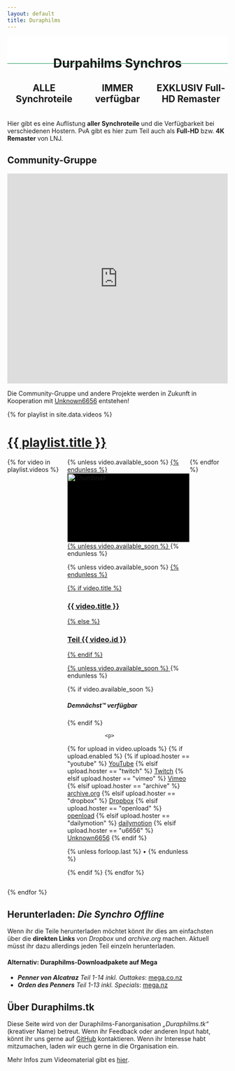 ```yaml
---
layout: default
title: Duraphilms
---
```


<div style="position: sticky; top: 0; z-index: 1; height: 4em; padding-top: 0.4em; margin-bottom: 1em; background-color: white; border-bottom: 1px solid #159957">
<h1 style="text-align: center;">
Durpahilms Synchros
</h1>
</div>

<div style="width: 33.33%; float: left;">
<center>
<h2>
<b>ALLE</b> Synchroteile
</h2>
</center>
</div>

<div style="width: 33.33%; float: left;">
<center>
<h2>
<b>IMMER</b> verfügbar
</h2>
</center>
</div>

<div style="width: 33.33%; float: left;">
<center>
<h2>
<b>EXKLUSIV</b> Full-HD Remaster
</h2>
<br/>
</center>
</div>

Hier gibt es eine Auflistung **aller Synchroteile** und die Verfügbarkeit bei
verschiedenen Hostern. PvA gibt es hier zum Teil auch als **Full-HD** bzw.
**4K Remaster** von LNJ.

## Community-Gruppe

<iframe src="https://www.strawpoll.me/embed_1/21011398" style="width:680px;height:480px;border:0;max-width: 100%">Loading poll...</iframe>

Die Community-Gruppe und andere Projekte werden in Zukunft in Kooperation mit
[Unknown6656][u6656] entstehen!

{% for playlist in site.data.videos %}
<div class="w3-margin-top">
    <a href="/{{ playlist.short }}/">
        <h1>{{ playlist.title }}</h1>
    </a>
</div>

<div style="display: grid; grid-auto-flow: column; overflow-x: scroll;">
{% for video in playlist.videos %}
    <div class="w3-padding w3-animate-opacity">
        <div class="w3-card" style="height: 100%; width: 20em;">
{% unless video.available_soon %}
            <a href="/{{ playlist.short }}/{{ video.id }}">
{% endunless %}
                <div class="w3-display-container" style="width: 100%; height: 11.3em; background: #000000;">
                    <img class="w3-display-middle" style="width: 100%;" alt="Thumbnail" src="/thumbs/{{ playlist.name }}_{{ video.id }}.small.jpg">
                </div>
{% unless video.available_soon %}
            </a>
{% endunless %}
            <div class="w3-margin">

{% unless video.available_soon %}
                <a href="/{{ playlist.short }}/{{ video.id }}">
{% endunless %}

{% if video.title %}
                    <h3>{{ video.title }}</h3>
{% else %}
                    <h3>Teil {{ video.id }}</h3>
{% endif %}

{% unless video.available_soon %}
                </a>
{% endunless %}

{% if video.available_soon %}
                <i><h5>Demnächst™ verfügbar</h5></i>
{% endif %}

                <p>
{% for upload in video.uploads %}
{% if upload.enabled %}
{% if upload.hoster == "youtube" %}
                    <a target="_blank" href="https://youtube.com/watch?v={{ upload.id }}">YouTube</a>
{% elsif upload.hoster == "twitch" %}
                    <a target="_blank" href="https://www.twitch.tv/videos/{{ upload.id }}">Twitch</a>
{% elsif upload.hoster == "vimeo" %}
                    <a target="_blank" href="https://vimeo.com/{{ upload.id }}">Vimeo</a>
{% elsif upload.hoster == "archive" %}
                    <a target="_blank" href="https://archive.org/download/{{ upload.id }}">archive.org</a>
{% elsif upload.hoster == "dropbox" %}
                    <a target="_blank" href="https://dl.dropboxusercontent.com/s/{{ upload.id }}">Dropbox</a>
{% elsif upload.hoster == "openload" %}
                    <a target="_blank" href="https://openload.co/embed/{{ upload.id }}">openload</a>
{% elsif upload.hoster == "dailymotion" %}
                    <a target="_blank" href="https://www.dailymotion.com/embed/video/{{ upload.id }}">dailymotion</a>
{% elsif upload.hoster == "u6656" %}
                    <a target="_blank" href="https://unknown6656.com/harrypotter/videos/{{ upload.id }}">Unknown6656</a>
{% endif %}

{% unless forloop.last %}
                    •
{% endunless %}

{% endif %}
{% endfor %}
                </p>
            </div>
        </div>
    </div>
{% endfor %}
</div>

{% endfor %}

## Herunterladen: *Die Synchro Offline*

Wenn ihr die Teile herunterladen möchtet könnt ihr dies am einfachsten über die
**direkten Links** von *Dropbox* und *archive.org* machen. Aktuell müsst ihr
dazu allerdings jeden Teil einzeln herunterladen.

#### Alternativ: Duraphilms-Downloadpakete auf Mega

 * *__Penner von Alcatraz__ Teil 1-14 inkl. Outtakes*: [mega.co.nz](https://mega.co.nz/#!L1IXDRCQ!5U3K8SA_Y4NgC_tTJtFTs3j3ZI-c5RZUobE1wniL3xo)
 * *__Orden des Penners__ Teil 1-13 inkl. Specials*: [mega.nz](https://mega.nz/#!25JzRApD!4bZ9Y-pYSIcxubxGR0HXQoqEvv6Nv7LdJ9sgNpT39Y4)

## Über Duraphilms.tk

Diese Seite wird von der Duraphilms-Fanorganisation _„Duraphilms.tk“_ (kreativer
Name) betreut. Wenn ihr Feedback oder anderen Input habt, könnt ihr uns gerne
auf [GitHub][gh] kontaktieren. Wenn ihr Interesse habt mitzumachen, laden wir
euch gerne in die Organisation ein.

Mehr Infos zum Videomaterial gibt es [hier](/faq).

[gh]: https://github.com/duraphilms/duraphilms.github.io
[ytdl]: https://ytdl-org.github.io/youtube-dl/index.html
[u6656]: https://unknown6656.com/harrypotter/
